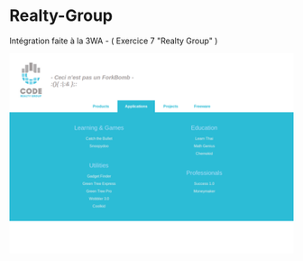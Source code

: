 # Realty-Group
Intégration faite à la 3WA - ( Exercice 7 "Realty Group" )

<img src="https://raw.githubusercontent.com/Zyrass/Realty-Group/ffda69af78b4bdf517873cb8ddfd34c95ccc393e/modele.png" alt="maquette realty group" />
